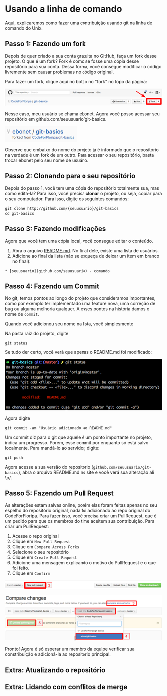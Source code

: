 # Usando a linha de comando
Aqui, explicaremos como fazer uma contribuição usando git na linha de comando do Unix.

## Passo 1: Fazendo um fork

Depois de quer criado a sua conta gratuita no GitHub, faça um fork desse projeto. O que é um fork? Fork é como se fosse uma cópia desse repositório para sua conta. Dessa forma, você consegue modificar o código livremente sem causar problemas no código original.

Para fazer um fork, clique aqui no botão no "fork" no topo da página:

![Criando um fork](imgs/fork.png)

Nesse caso, meu usuário se chama ebonet. Agora você posso acessar seu repositório em github.com/seuusuario/git-basics.

![Forked repo](imgs/ebonet-fork.png)

Observe que embaixo do nome do projeto já é informado que o repositório na verdade é um fork de um outro. 
Para acessar o seu repositório, basta trocar ebonet pelo seu nome de usuário. 

## Passo 2: Clonando para o seu repositório

Depois do passo 1, você tem uma cópia do repositório totalmente sua, mas como editá-la? Para isso, você precisa **clonar** o projeto,
ou seja, copiar para o seu computador. Para isso, digite os seguintes comandos:

```
git clone http://github.com/{seuusuario}/git-basics
cd git-basics
```

## Passo 3: Fazendo modificações

Agora que você tem uma cópia local, você consegue editar o conteúdo.

1. Abra o arquivo [README.md](README.md). No final dele, existe uma lista de usuários.
2. Adicione ao final da lista (não se esqueça de deixar um item em branco no final):

```
* [seuusuario](github.com/seuusuario) - comando
```

## Passo 4: Fazendo um Commit

No git, temos pontos ao longo do projeto que consideramos importantes, como por exemplo ter implementado 
uma feature nova, uma correção de bug ou alguma melhoria qualquer. A esses pontos na história damos o nome
de `commit`. 

Quando você adicionou seu nome na lista, você simplesmente 


Na pasta raiz do projeto, digite

```
git status
```

Se tudo der certo, você verá que apenas o README.md foi modificado:

![Git status](imgs/git-status.png)

Agora digite

```
git commit -am "Usuário adicionado ao README.md"
```

Um commit diz para o git que aquele é um ponto importante no projeto, indica um progresso. 
Porém, esse commit por enquanto só está salvo localmente. Para mandá-lo ao servidor, digite:

```
git push
```

Agora acesse a sua versão do repositório (`github.com/seuusuario/git-basics`), abra o arquivo README.md no site 
e você verá sua alteração ali \o/.

## Passo 5: Fazendo um Pull Request 

As alterações estam salvas online, porém elas foram feitas apenas no seu espelho do repositório original, 
nada foi adicionado ao repo original do CodeForFloripa. Para fazer isso, você precisa criar um PullRequest,
que é um pedido para que os membros do time aceitem sua contribuição. Para criar um PullRequest:

1. Acesse o repo original
2. Clique em `New Pull Request`
3. Clique em `Compare Across Forks`
4. Selecione o seu repositório
5. Clique em `Create Pull Request`
6. Adicione uma mensagem explicando o motivo do PullRequest e o que foi feito.
7. Clique em `Confirm`

![PR1](imgs/pr-1.png)

![PR2](imgs/pr-2.png)

Pronto! Agora é só esperar um membro da equipe verificar sua constribuição e adicioná-la ao repositório principal.

## Extra: Atualizando o repositório

## Extra: Lidando com conflitos de merge